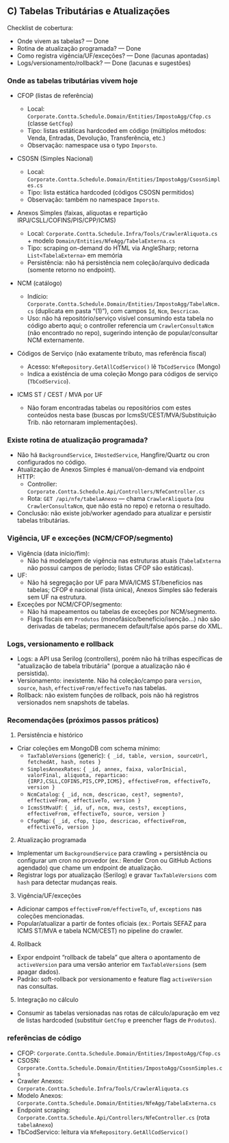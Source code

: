 ## C) Tabelas Tributárias e Atualizações

Checklist de cobertura:
- Onde vivem as tabelas? — Done
- Rotina de atualização programada? — Done
- Como registra vigência/UF/exceções? — Done (lacunas apontadas)
- Logs/versionamento/rollback? — Done (lacunas e sugestões)

### Onde as tabelas tributárias vivem hoje

- CFOP (listas de referência)
  - Local: `Corporate.Contta.Schedule.Domain/Entities/ImpostoAgg/Cfop.cs` (classe `GetCfop`)
  - Tipo: listas estáticas hardcoded em código (múltiplos métodos: Venda, Entradas, Devolução, Transferência, etc.)
  - Observação: namespace usa o typo `Imporsto`.

- CSOSN (Simples Nacional)
  - Local: `Corporate.Contta.Schedule.Domain/Entities/ImpostoAgg/CsosnSimples.cs`
  - Tipo: lista estática hardcoded (códigos CSOSN permitidos)
  - Observação: também no namespace `Imporsto`.

- Anexos Simples (faixas, alíquotas e repartição IRPJ/CSLL/COFINS/PIS/CPP/ICMS)
  - Local: `Corporate.Contta.Schedule.Infra/Tools/CrawlerAliquota.cs` + modelo `Domain/Entities/NfeAgg/TabelaExterna.cs`
  - Tipo: scraping on-demand do HTML via AngleSharp; retorna `List<TabelaExterna>` em memória
  - Persistência: não há persistência nem coleção/arquivo dedicada (somente retorno no endpoint).

- NCM (catálogo)
  - Indício: `Corporate.Contta.Schedule.Domain/Entities/ImpostoAgg/TabelaNcm.cs` (duplicata em pasta “(1)”), com campos `Id`, `Ncm`, `Descricao`.
  - Uso: não há repositório/serviço visível consumindo esta tabela no código aberto aqui; o controller referencia um `CrawlerConsultaNcm` (não encontrado no repo), sugerindo intenção de popular/consultar NCM externamente.

- Códigos de Serviço (não exatamente tributo, mas referência fiscal)
  - Acesso: `NfeRepository.GetAllCodServico()` lê `TbCodServico` (Mongo)
  - Indica a existência de uma coleção Mongo para códigos de serviço (`TbCodServico`).

- ICMS ST / CEST / MVA por UF
  - Não foram encontradas tabelas ou repositórios com estes conteúdos nesta base (buscas por IcmsSt/CEST/MVA/Substituição Trib. não retornaram implementações).

### Existe rotina de atualização programada?

- Não há `BackgroundService`, `IHostedService`, Hangfire/Quartz ou cron configurados no código.
- Atualização de Anexos Simples é manual/on-demand via endpoint HTTP:
  - Controller: `Corporate.Contta.Schedule.Api/Controllers/NfeController.cs`
  - Rota: `GET /api/nfe/tabelaAnexo` — chama `CrawlerAliquota` (ou `CrawlerConsultaNcm`, que não está no repo) e retorna o resultado.
- Conclusão: não existe job/worker agendado para atualizar e persistir tabelas tributárias.

### Vigência, UF e exceções (NCM/CFOP/segmento)

- Vigência (data início/fim):
  - Não há modelagem de vigência nas estruturas atuais (`TabelaExterna` não possui campos de período; listas CFOP são estáticas).
- UF:
  - Não há segregação por UF para MVA/ICMS ST/benefícios nas tabelas; CFOP é nacional (lista única), Anexos Simples são federais sem UF na estrutura.
- Exceções por NCM/CFOP/segmento:
  - Não há mapeamentos ou tabelas de exceções por NCM/segmento.
  - Flags fiscais em `Produtos` (monofásico/benefício/isenção…) não são derivadas de tabelas; permanecem default/false após parse do XML.

### Logs, versionamento e rollback

- Logs: a API usa Serilog (controllers), porém não há trilhas específicas de "atualização de tabela tributária" (porque a atualização não é persistida).
- Versionamento: inexistente. Não há coleção/campo para `version`, `source`, `hash`, `effectiveFrom/effectiveTo` nas tabelas.
- Rollback: não existem funções de rollback, pois não há registros versionados nem snapshots de tabelas.

### Recomendações (próximos passos práticos)

1) Persistência e histórico
- Criar coleções em MongoDB com schema mínimo:
  - `TaxTableVersions` (generic): `{ _id, table, version, sourceUrl, fetchedAt, hash, notes }`
  - `SimplesAnnexRates`: `{ _id, annex, faixa, valorInicial, valorFinal, aliquota, reparticao:{IRPJ,CSLL,COFINS,PIS,CPP,ICMS}, effectiveFrom, effectiveTo, version }`
  - `NcmCatalog`: `{ _id, ncm, descricao, cest?, segmento?, effectiveFrom, effectiveTo, version }`
  - `IcmsStMvaUf`: `{ _id, uf, ncm, mva, cests?, exceptions, effectiveFrom, effectiveTo, source, version }`
  - `CfopMap`: `{ _id, cfop, tipo, descricao, effectiveFrom, effectiveTo, version }`

2) Atualização programada
- Implementar um `BackgroundService` para crawling + persistência ou configurar um cron no provedor (ex.: Render Cron ou GitHub Actions agendado) que chame um endpoint de atualização.
- Registrar logs por atualização (Serilog) e gravar `TaxTableVersions` com `hash` para detectar mudanças reais.

3) Vigência/UF/exceções
- Adicionar campos `effectiveFrom/effectiveTo`, `uf`, `exceptions` nas coleções mencionadas.
- Popular/atualizar a partir de fontes oficiais (ex.: Portais SEFAZ para ICMS ST/MVA e tabela NCM/CEST) no pipeline do crawler.

4) Rollback
- Expor endpoint “rollback de tabela” que altera o apontamento de `activeVersion` para uma versão anterior em `TaxTableVersions` (sem apagar dados).
- Padrão: soft-rollback por versionamento e feature flag `activeVersion` nas consultas.

5) Integração no cálculo
- Consumir as tabelas versionadas nas rotas de cálculo/apuração em vez de listas hardcoded (substituir `GetCfop` e preencher flags de `Produtos`).

### referências de código
- CFOP: `Corporate.Contta.Schedule.Domain/Entities/ImpostoAgg/Cfop.cs`
- CSOSN: `Corporate.Contta.Schedule.Domain/Entities/ImpostoAgg/CsosnSimples.cs`
- Crawler Anexos: `Corporate.Contta.Schedule.Infra/Tools/CrawlerAliquota.cs`
- Modelo Anexos: `Corporate.Contta.Schedule.Domain/Entities/NfeAgg/TabelaExterna.cs`
- Endpoint scraping: `Corporate.Contta.Schedule.Api/Controllers/NfeController.cs` (rota `tabelaAnexo`)
- TbCodServico: leitura via `NfeRepository.GetAllCodServico()`
